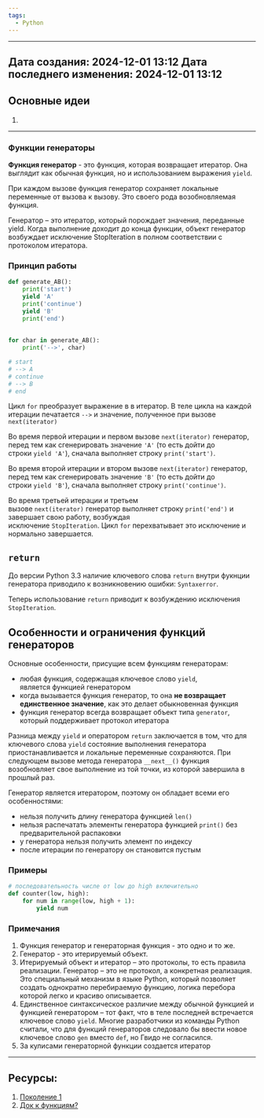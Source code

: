 ```yaml
---
tags:
  - Python
---
```


---
Дата создания: 2024-12-01 13:12
Дата последнего изменения: 2024-12-01 13:12
---
## Основные идеи
1) 
---
### Функции генераторы
**Функция генератор** - это функция, которая возвращает итератор. Она выглядит как обычная функция, но и использованием выражения `yield`.

При каждом вызове функция генератор сохраняет локальные переменные от вызова к вызову. Это своего рода возобновляемая функция.

Генератор – это итератор, который порождает значения, переданные yield. Когда выполнение доходит до конца функции, объект генератор возбуждает исключение StopIteration в полном соответствии с протоколом итератора.
### Принцип работы
``` python
def generate_AB(): 
    print('start') 
    yield 'A' 
    print('continue') 
    yield 'B' 
    print('end') 
    
    
for char in generate_AB(): 
    print('-->', char)

# start 
# --> A 
# continue 
# --> B 
# end
```

Цикл `for` преобразует выражение в в итератор. В теле цикла на каждой итерации печатается `-->` и значение, полученное при вызове `next(iterator)`

Во время первой итерации и первом вызове `next(iterator)` генератор, перед тем как сгенерировать значение `'A'` (то есть дойти до строки `yield 'A'`), сначала выполняет строку `print('start')`.

Во время второй итерации и втором вызове `next(iterator)` генератор, перед тем как сгенерировать значение `'B'` (то есть дойти до строки `yield 'B'`), сначала выполняет строку `print('continue')`.

Во время третьей итерации и третьем вызове `next(iterator)` генератор выполняет строку `print('end')` и завершает свою работу, возбуждая исключение `StopIteration`. Цикл `for` перехватывает это исключение и нормально завершается.

## `return`

До версии Python 3.3 наличие ключевого слова `return` внутри фукнции генератора приводило к возникновению ошибки:  `Syntaxerror`.

Теперь использование `return`  приводит к возбуждению исключения `StopIteration`.

## Особенности и ограничения функций генераторов

Основные особенности, присущие всем функциям генераторам:

- любая функция, содержащая ключевое слово `yield`, является функцией генератором
- когда вызывается функция генератор, то она **не возвращает единственное значение**, как это делает обыкновенная функция
- функция генератор всегда возвращает объект типа `generator`, который поддерживает протокол итератора

Разница между `yield` и оператором `return` заключается в том, что для ключевого слова `yield` состояние выполнения генератора приостанавливается и локальные переменные сохраняются. При следующем вызове метода генератора `__next__()` функция возобновляет свое выполнение из той точки, из которой завершила в прошлый раз.

Генератор является итератором, поэтому он обладает всеми его особенностями:

- нельзя получить длину генератора функцией `len()`
- нельзя распечатать элементы генератора функцией `print()` без предварительной распаковки
- у генератора нельзя получить элемент по индексу
- после итерации по генератору он становится пустым


### Примеры

``` python
# последовательность числе от low до high включительно
def counter(low, high): 
    for num in range(low, high + 1): 
        yield num
```

### Примечания

1) Функция генератор и генераторная функция - это одно и то же.
2) Генератор - это итерируемый объект.
3) Итерируемый объект и итератор – это протоколы, то есть правила реализации. Генератор – это не протокол, а конкретная реализация. Это специальный механизм в языке Python, который позволяет создать однократно перебираемую функцию, логика перебора которой легко и красиво описывается.
4) Единственное синтаксическое различие между обычной функцией и функцией генератором – тот факт, что в теле последней встречается ключевое слово `yield`. Многие разработчики из команды Python считали, что для функций генераторов следовало бы ввести новое ключевое слово `gen` вместо `def`, но Гвидо не согласился.
5) За кулисами генераторной функции создается итератор


---
## Ресурсы:
1) [Поколение 1](https://stepik.org/lesson/640048/step/1?unit=636568)
2) [Док к функциям?](https://docs.python.org/3/reference/expressions.html#generator-iterator-methods)
